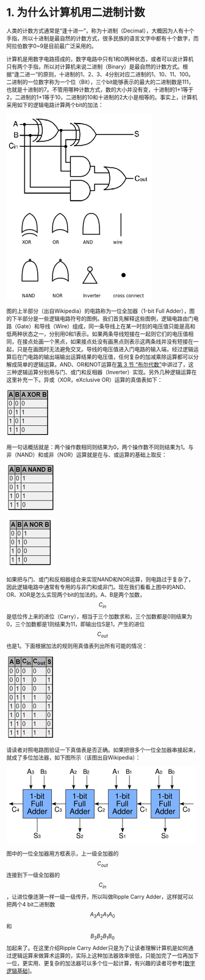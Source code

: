 # 1. 为什么计算机用二进制计数

人类的计数方式通常是“逢十进一”，称为十进制（Decimal），大概因为人有十个手指，所以十进制是最自然的计数方式，很多民族的语言文字中都有十个数字，而阿拉伯数字0~9是目前最广泛采用的。

计算机是用数字电路搭成的，数字电路中只有1和0两种状态，或者可以说计算机只有两个手指，所以对计算机来说二进制（Binary）是最自然的计数方式。根据“逢二进一”的原则，十进制的1、2、3、4分别对应二进制的1、10、11、100。二进制的一位数字称为一个位（Bit），三个bit能够表示的最大的二进制数是111，也就是十进制的7。不管用哪种计数方式，数的大小并没有变，十进制的1+1等于2，二进制的1+1等于10，二进制的10和十进制的2大小是相等的。事实上，计算机采用如下的逻辑电路计算两个bit的加法：

![1-bit Full Adder](../../.gitbook/assets/image%20%285%29.png)

 图的上半部分（出自Wikipedia）的电路称为一位全加器（1-bit Full Adder），图的下半部分是一些逻辑电路符号的图例。我们首先解释这些图例，逻辑电路由门电路（Gate）和导线（Wire）组成，同一条导线上在某一时刻的电压值只能是高和低两种状态之一，分别用0和1表示。如果两条导线短接在一起则它们的电压值相同，在接点处画一个黑点，如果接点处没有画黑点则表示这两条线并没有短接在一起，只是在画图时无法避免交叉。导线的电压值进入门电路的输入端，经过逻辑运算后在门电路的输出端输出运算结果的电压值，任何复杂的加减乘除运算都可以分解成简单的逻辑运算。AND、OR和NOT运算在[第 3 节 “布尔代数”](https://akaedu.github.io/book/ch04s03.html#cond.bool)中讲过了，这三种逻辑运算分别用与门、或门和反相器（Inverter）实现。另外几种逻辑运算在这里补充一下。异或（XOR，eXclusive OR）运算的真值表如下：

![XOR&#x7684;&#x771F;&#x503C;&#x8868;](../../.gitbook/assets/image.png)

用一句话概括就是：两个操作数相同则结果为0，两个操作数不同则结果为1。与非（NAND）和或非（NOR）运算就是在与、或运算的基础上取反：

![NAND&#x7684;&#x771F;&#x503C;&#x8868;](../../.gitbook/assets/image%20%286%29.png)

![NOR&#x7684;&#x771F;&#x503C;&#x8868;](../../.gitbook/assets/image%20%281%29.png)

如果把与门、或门和反相器组合来实现NAND和NOR运算，则电路过于复杂了，因此逻辑电路中通常有专用的与非门和或非门。现在我们看看上图中的AND、OR、XOR是怎么实现两个bit的加法的。A、B是两个加数， $$C_{in}$$ 是低位传上来的进位（Carry），相当于三个加数求和，三个加数都是0则结果为0，三个加数都是1则结果为11，即输出位S是1，产生的进位$$C_{out}$$也是1。下面根据加法的规则用真值表列出所有可能的情况：

![1-bit Full Adder&#x7684;&#x771F;&#x503C;&#x8868;](../../.gitbook/assets/image%20%287%29.png)

请读者对照电路图验证一下真值表是否正确。如果把很多个一位全加器串接起来，就成了多位加法器，如下图所示（该图出自Wikipedia）：

![4-bit Ripple Carry Adder](../../.gitbook/assets/image%20%2812%29.png)

图中的一位全加器用方框表示，上一级全加器的$$C_{out}$$连接到下一级全加器的 $$C_{in}$$ ，让进位像涟漪一样一级一级传开，所以叫做Ripple Carry Adder，这样就可以把两个4 bit二进制数 $$A_3A_2A_1A_0$$ 和 $$B_3B_2B_1B_0$$ 加起来了。在这里介绍Ripple Carry Adder只是为了让读者理解计算机是如何通过逻辑运算来做算术运算的，实际上这种加法器效率很低，只能加完了一位再加下一位，更实用、更复杂的加法器可以多个位一起计算，有兴趣的读者可参考[\[数字逻辑基础\]](../../appendix/reference.md#shu-zi-luo-ji-ji-chu-fundamentals-of-digital-logic-with-vhdl-design-stephen-brown-he-zvonko-vranesic-2)。  




